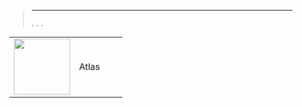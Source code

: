 
>****
>. . .
> [](https://market.jeedom.com/index.php?v=d&p=market&type=plugin&categorie=atlas) 


| | | | |
|--- | --- | --- | ---|
|<img src="./beta/._icon.png" class="pluginLogo" width="100" />|Atlas|<br/>|[](./beta/index.md)<br/>[](https://market.jeedom.com/index.php?v=d&p=market_display&id=4195)<br/>[](./beta/changelog.md)|
